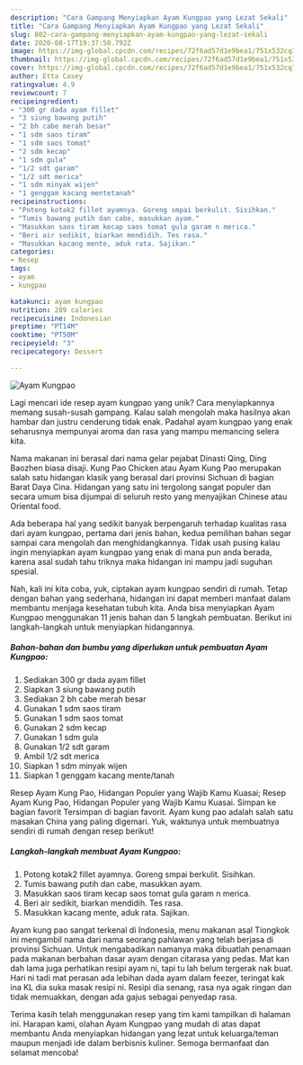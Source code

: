 ```yaml
---
description: "Cara Gampang Menyiapkan Ayam Kungpao yang Lezat Sekali"
title: "Cara Gampang Menyiapkan Ayam Kungpao yang Lezat Sekali"
slug: 802-cara-gampang-menyiapkan-ayam-kungpao-yang-lezat-sekali
date: 2020-08-17T19:37:50.792Z
image: https://img-global.cpcdn.com/recipes/72f6ad57d1e9bea1/751x532cq70/ayam-kungpao-foto-resep-utama.jpg
thumbnail: https://img-global.cpcdn.com/recipes/72f6ad57d1e9bea1/751x532cq70/ayam-kungpao-foto-resep-utama.jpg
cover: https://img-global.cpcdn.com/recipes/72f6ad57d1e9bea1/751x532cq70/ayam-kungpao-foto-resep-utama.jpg
author: Etta Casey
ratingvalue: 4.9
reviewcount: 7
recipeingredient:
- "300 gr dada ayam fillet"
- "3 siung bawang putih"
- "2 bh cabe merah besar"
- "1 sdm saos tiram"
- "1 sdm saos tomat"
- "2 sdm kecap"
- "1 sdm gula"
- "1/2 sdt garam"
- "1/2 sdt merica"
- "1 sdm minyak wijen"
- "1 genggam kacang mentetanah"
recipeinstructions:
- "Potong kotak2 fillet ayamnya. Goreng smpai berkulit. Sisihkan."
- "Tumis bawang putih dan cabe, masukkan ayam."
- "Masukkan saos tiram kecap saos tomat gula garam n merica."
- "Beri air sedikit, biarkan mendidih. Tes rasa."
- "Masukkan kacang mente, aduk rata. Sajikan."
categories:
- Resep
tags:
- ayam
- kungpao

katakunci: ayam kungpao 
nutrition: 289 calories
recipecuisine: Indonesian
preptime: "PT14M"
cooktime: "PT50M"
recipeyield: "3"
recipecategory: Dessert

---
```



![Ayam Kungpao](https://img-global.cpcdn.com/recipes/72f6ad57d1e9bea1/751x532cq70/ayam-kungpao-foto-resep-utama.jpg)

Lagi mencari ide resep ayam kungpao yang unik? Cara menyiapkannya memang susah-susah gampang. Kalau salah mengolah maka hasilnya akan hambar dan justru cenderung tidak enak. Padahal ayam kungpao yang enak seharusnya mempunyai aroma dan rasa yang mampu memancing selera kita.

Nama makanan ini berasal dari nama gelar pejabat Dinasti Qing, Ding Baozhen biasa disaji. Kung Pao Chicken atau Ayam Kung Pao merupakan salah satu hidangan klasik yang berasal dari provinsi Sichuan di bagian Barat Daya Cina. Hidangan yang satu ini tergolong sangat populer dan secara umum bisa dijumpai di seluruh resto yang menyajikan Chinese atau Oriental food.

Ada beberapa hal yang sedikit banyak berpengaruh terhadap kualitas rasa dari ayam kungpao, pertama dari jenis bahan, kedua pemilihan bahan segar sampai cara mengolah dan menghidangkannya. Tidak usah pusing kalau ingin menyiapkan ayam kungpao yang enak di mana pun anda berada, karena asal sudah tahu triknya maka hidangan ini mampu jadi suguhan spesial.


Nah, kali ini kita coba, yuk, ciptakan ayam kungpao sendiri di rumah. Tetap dengan bahan yang sederhana, hidangan ini dapat memberi manfaat dalam membantu menjaga kesehatan tubuh kita. Anda bisa menyiapkan Ayam Kungpao menggunakan 11 jenis bahan dan 5 langkah pembuatan. Berikut ini langkah-langkah untuk menyiapkan hidangannya.

<!--inarticleads1-->

##### Bahan-bahan dan bumbu yang diperlukan untuk pembuatan Ayam Kungpao:

1. Sediakan 300 gr dada ayam fillet
1. Siapkan 3 siung bawang putih
1. Sediakan 2 bh cabe merah besar
1. Gunakan 1 sdm saos tiram
1. Gunakan 1 sdm saos tomat
1. Gunakan 2 sdm kecap
1. Gunakan 1 sdm gula
1. Gunakan 1/2 sdt garam
1. Ambil 1/2 sdt merica
1. Siapkan 1 sdm minyak wijen
1. Siapkan 1 genggam kacang mente/tanah


Resep Ayam Kung Pao, Hidangan Populer yang Wajib Kamu Kuasai; Resep Ayam Kung Pao, Hidangan Populer yang Wajib Kamu Kuasai. Simpan ke bagian favorit Tersimpan di bagian favorit. Ayam kung pao adalah salah satu masakan China yang paling digemari. Yuk, waktunya untuk membuatnya sendiri di rumah dengan resep berikut! 

<!--inarticleads2-->

##### Langkah-langkah membuat Ayam Kungpao:

1. Potong kotak2 fillet ayamnya. Goreng smpai berkulit. Sisihkan.
1. Tumis bawang putih dan cabe, masukkan ayam.
1. Masukkan saos tiram kecap saos tomat gula garam n merica.
1. Beri air sedikit, biarkan mendidih. Tes rasa.
1. Masukkan kacang mente, aduk rata. Sajikan.


Ayam kung pao sangat terkenal di Indonesia, menu makanan asal Tiongkok ini mengambil nama dari nama seorang pahlawan yang telah berjasa di provinsi Sichuan. Untuk mengabadikan namanya maka dibuatlah penamaan pada makanan berbahan dasar ayam dengan citarasa yang pedas. Mat kan dah lama juga perhatikan resipi ayam ni, tapi tu lah belum tergerak nak buat. Hari ni tadi mat perasan ada lebihan dada ayam dalam feezer, teringat kak ina KL dia suka masak resipi ni. Resipi dia senang, rasa nya agak ringan dan tidak memuakkan, dengan ada gajus sebagai penyedap rasa. 

Terima kasih telah menggunakan resep yang tim kami tampilkan di halaman ini. Harapan kami, olahan Ayam Kungpao yang mudah di atas dapat membantu Anda menyiapkan hidangan yang lezat untuk keluarga/teman maupun menjadi ide dalam berbisnis kuliner. Semoga bermanfaat dan selamat mencoba!
